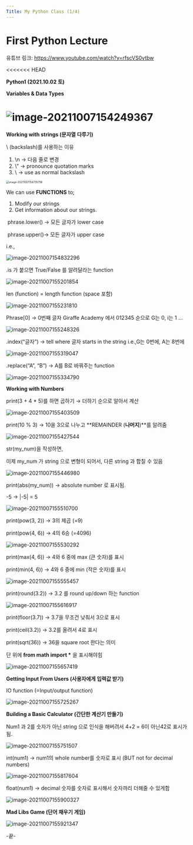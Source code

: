 ```yaml
---
Title: My Python Class (1/4)
---
```


# First Python Lecture

유튜브 링크: https://www.youtube.com/watch?v=rfscVS0vtbw

<<<<<<< HEAD


**Python1 (2021.10.02 토)**



**Variables & Data Types**

![image-20211007154249367](../images/2021-10-07-first/image-20211007154249367.png)
=======



**Working with strings (문자열 다루기)**

\ (backslash)를 사용하는 이유

1. \n → 다음 줄로 변경
2. \” → pronounce quotation marks
3. \ → use as normal backslash

<img src="../images/2021-10-07-first/image-20211007154735756.png" alt="image-20211007154735756" style="zoom:50%;" />

We can use **FUNCTIONS** to;

1. Modify our strings
2. Get information about our strings.



​	phrase.lower() → 모든 글자가 lower case

​	phrase.upper()→ 모든 글자가 upper case

i.e.,

![image-20211007154832296](../images/2021-10-07-first/image-20211007154832296.png)

.is 가 붙으면 True/False 를 알려달라는 function

![image-20211007155201854](../images/2021-10-07-first/image-20211007155201854.png)


len (function) = length function (space 포함)

![image-20211007155231810](../images/2021-10-07-first/image-20211007155231810.png)

Phrase[0] → 0번째 글자
Giraffe Academy 에서 012345 순으로 G는 0, i는 1 …

![image-20211007155248326](../images/2021-10-07-first/image-20211007155248326.png)

.index(“글자”) → tell where 글자 starts in the string
i.e.,G는 0번에, A는 8번에

![image-20211007155319047](../images/2021-10-07-first/image-20211007155319047.png)


.replace(“A”, “B”) → A를  B로 바꿔주는 function

![image-20211007155334790](../images/2021-10-07-first/image-20211007155334790.png)



**Working with Numbers**



print(3 + 4 * 5)를 하면 곱하기 → 더하기 순으로 알아서 계산

![image-20211007155403509](../images/2021-10-07-first/image-20211007155403509.png)

print(10 % 3) → 10을 3으로 나누고 **REMAINDER (****나머지****)**를 알려줌

![image-20211007155427544](../images/2021-10-07-first/image-20211007155427544.png)

str(my_num)을 작성하면,

이제  my_num 가 string 으로 변형이 되어서, 다른 string 과 합칠 수 있음

![image-20211007155446980](../images/2021-10-07-first/image-20211007155446980.png)

print(abs(my_num)) → absolute number 로 표시됨.

-5 → |-5| = 5

![image-20211007155510700](../images/2021-10-07-first/image-20211007155510700.png)

print(pow(3, 2)) → 3의 제곱 (=9)

print(pow(4, 6)) → 4의 6승 (=4096)

![image-20211007155530292](../images/2021-10-07-first/image-20211007155530292.png)

print(max(4, 6)) → 4와 6 중에 max (큰 숫자)를 표시

print(min(4, 6)) → 4와 6 중에 min (작은 숫자)를 표시

![image-20211007155555457](../images/2021-10-07-first/image-20211007155555457.png)

print(round(3.2)) → 3.2 를 round up/down 하는 function

![image-20211007155616917](../images/2021-10-07-first/image-20211007155616917.png)

print(floor(3.7)) → 3.7을 무조건 낮춰서 3으로 표시

print(ceil(3.2)) → 3.2를 올려서 4로 표시

print(sqrt(36)) → 36을 square root 한다는 의미

단 위에 **from math import \*** 을 표시해야힘

![image-20211007155657419](../images/2021-10-07-first/image-20211007155657419.png)



**Getting Input From Users (사용자에게 입력값 받기)**

IO function (=Input/output function)

![image-20211007155725267](../images/2021-10-07-first/image-20211007155725267.png)





**Building a Basic Calculator (간단한 계산기 만들기)**

Num1 과 2를 숫자가 아닌 string 으로 인식을 해버려서 4+2 = 6이 아닌42로 표시가 됨.

![image-20211007155751507](../images/2021-10-07-first/image-20211007155751507.png)

int(num1) → num1의 whole number를 숫자로 표시 (BUT not for decimal numbers)

![image-20211007155817604](../images/2021-10-07-first/image-20211007155817604.png)

float(num1) → decimal 숫자를 숫자로 표시해서 숫자까리 더해줄 수 있게함

![image-20211007155900327](../images/2021-10-07-first/image-20211007155900327.png)



**Mad Libs Game (단어 채우기 게임)**

![image-20211007155921347](../images/2021-10-07-first/image-20211007155921347.png)





-끝-
